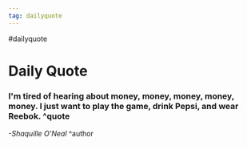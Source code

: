 ```yaml
---
tag: dailyquote
---
```


#dailyquote

# Daily Quote

### I'm tired of hearing about money, money, money, money, money. I just want to play the game, drink Pepsi, and wear Reebok. ^quote
*-Shaquille O'Neal* ^author
